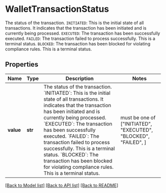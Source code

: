 # WalletTransactionStatus

The status of the transaction.  `INITIATED`: This is the initial state of all transactions. It indicates that the transaction has been initiated and is currently being processed.  `EXECUTED`: The transaction has been successfully executed.  `FAILED`: The transaction failed to process successfully. This is a terminal status.  `BLOCKED`: The transaction has been blocked for violating compliance rules. This is a terminal status.

## Properties
Name | Type | Description | Notes
------------ | ------------- | ------------- | -------------
**value** | **str** | The status of the transaction.  &#x60;INITIATED&#x60;: This is the initial state of all transactions. It indicates that the transaction has been initiated and is currently being processed.  &#x60;EXECUTED&#x60;: The transaction has been successfully executed.  &#x60;FAILED&#x60;: The transaction failed to process successfully. This is a terminal status.  &#x60;BLOCKED&#x60;: The transaction has been blocked for violating compliance rules. This is a terminal status. |  must be one of ["INITIATED", "EXECUTED", "BLOCKED", "FAILED", ]

[[Back to Model list]](../README.md#documentation-for-models) [[Back to API list]](../README.md#documentation-for-api-endpoints) [[Back to README]](../README.md)


